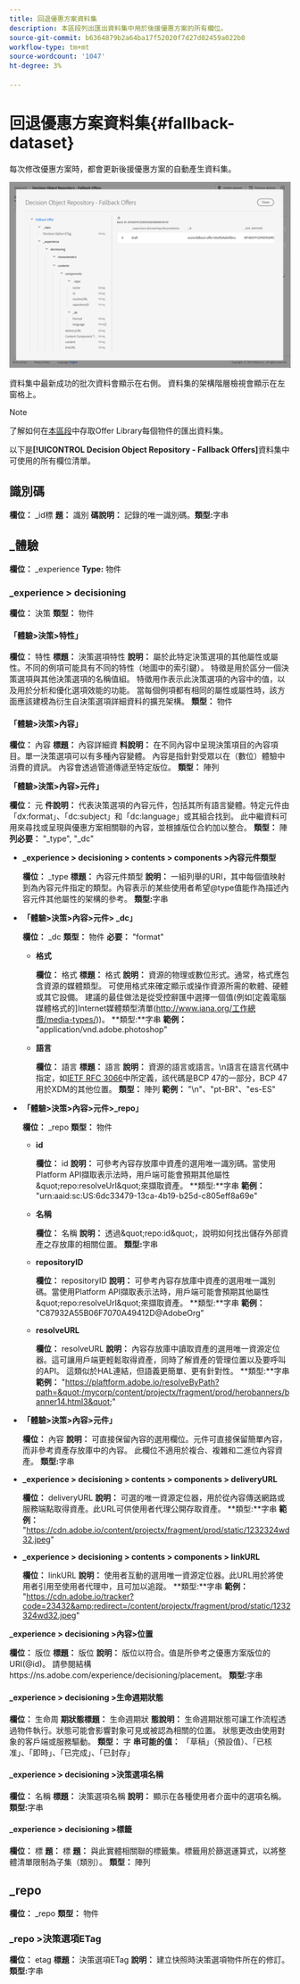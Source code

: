 ```yaml
---
title: 回退優惠方案資料集
description: 本區段列出匯出資料集中用於後援優惠方案的所有欄位。
source-git-commit: b6364879b2a64ba17f52020f7d27d02459a022b0
workflow-type: tm+mt
source-wordcount: '1047'
ht-degree: 3%

---
```


# 回退優惠方案資料集{#fallback-dataset}

每次修改優惠方案時，都會更新後援優惠方案的自動產生資料集。

![](../../assets/dataset-fallback.png)

資料集中最新成功的批次資料會顯示在右側。 資料集的架構階層檢視會顯示在左窗格上。

>[!NOTE]
>
>了解如何在[本區段](../export-catalog/access-dataset.md)中存取Offer Library每個物件的匯出資料集。

以下是&#x200B;**[!UICONTROL Decision Object Repository - Fallback Offers]**&#x200B;資料集中可使用的所有欄位清單。

## 識別碼

**欄位：** _id標
**題：** 識別
**碼說明：** 記錄的唯一識別碼。**類型:**&#x200B;字串

## _體驗

**欄位：** _experience 
**Type:** 物件

### _experience > decisioning

**欄位：** 決策
**類型：** 物件

#### 「體驗>決策>特性」

**欄位：** 特性
**標題：** 決策選項特性
**說明：** 屬於此特定決策選項的其他屬性或屬性。不同的例項可能具有不同的特性（地圖中的索引鍵）。 特徵是用於區分一個決策選項與其他決策選項的名稱值組。 特徵用作表示此決策選項的內容中的值，以及用於分析和優化選項效能的功能。 當每個例項都有相同的屬性或屬性時，該方面應該建模為衍生自決策選項詳細資料的擴充架構。
**類型：** 物件

<!--Field under Characteristics without title = additionalProperties? Desc = Value of the property. Type: string-->

#### 「體驗>決策>內容」

**欄位：** 內容
**標題：** 內容詳細資
**料說明：** 在不同內容中呈現決策項目的內容項目。單一決策選項可以有多種內容變體。 內容是指針對受眾以在（數位）體驗中消費的資訊。 內容會透過管道傳遞至特定版位。
**類型：** 陣列

**「體驗>決策>內容>元件」**

**欄位：** 元
**件說明：** 代表決策選項的內容元件，包括其所有語言變體。特定元件由「dx:format」、「dc:subject」和「dc:language」或其組合找到。 此中繼資料可用來尋找或呈現與優惠方案相關聯的內容，並根據版位合約加以整合。
**類型：** 陣
**列必要：** &quot;_type&quot;, &quot;_dc&quot;  <!--TBC?-->

* **_experience > decisioning > contents > components >內容元件類型**

   **欄位：** _type
   **標題：** 內容元件類型
   **說明：** 一組列舉的URI，其中每個值映射到為內容元件指定的類型。內容表示的某些使用者希望@type值能作為描述內容元件其他屬性的架構的參考。
   **類型:**&#x200B;字串

* **「體驗>決策>內容>元件> _dc」**

   **欄位：** _dc
   **類型：** 物件
   **必要：**  &quot;format&quot;

   * **格式**

      **欄位：** 格式
      **標題：** 格式
      **說明：** 資源的物理或數位形式。通常，格式應包含資源的媒體類型。 可使用格式來確定顯示或操作資源所需的軟體、硬體或其它設備。 建議的最佳做法是從受控辭匯中選擇一個值(例如[定義電腦媒體格式的]Internet媒體類型清單(http://www.iana.org/工作總攬/media-types/))。
      **類型:**字串
      **範例：**  &quot;application/vnd.adobe.photoshop&quot;

   * **語言**

      **欄位：** 語言
      **標題：** 語言
      **說明：** 資源的語言或語言。\n語言在語言代碼中指定，如[IETF RFC 3066](https://www.ietf.org/rfc/rfc3066.txt)中所定義，該代碼是BCP 47的一部分，BCP 47用於XDM的其他位置。
      **類型：** 陣列
      **範例：** &quot;\n&quot;、&quot;pt-BR&quot;、&quot;es-ES&quot;

* **「體驗>決策>內容>元件>_repo」**

   **欄位：** _repo
   **類型：** 物件

   * **id**

      **欄位：** id
      **說明：** 可參考內容存放庫中資產的選用唯一識別碼。當使用Platform API擷取表示法時，用戶端可能會預期其他屬性\&quot;repo:resolveUrl\&quot;來擷取資產。
      **類型:**字串
      **範例：** &quot;urn:aaid:sc:US:6dc33479-13ca-4b19-b25d-c805eff8a69e&quot;

   * **名稱**

      **欄位：** 名稱
      **說明：** 透過\&quot;repo:id\&quot;，說明如何找出儲存外部資產之存放庫的相關位置。
      **類型:**&#x200B;字串

   * **repositoryID**

      **欄位：** repositoryID
      **說明：** 可參考內容存放庫中資產的選用唯一識別碼。當使用Platform API擷取表示法時，用戶端可能會預期其他屬性\&quot;repo:resolveUrl\&quot;來擷取資產。
      **類型:**字串
      **範例：**  &quot;C87932A55B06F7070A49412D@AdobeOrg&quot;

   * **resolveURL**

      **欄位：** resolveURL
      **說明：** 內容存放庫中讀取資產的選用唯一資源定位器。這可讓用戶端更輕鬆取得資產，同時了解資產的管理位置以及要呼叫的API。 這類似於HAL連結，但語義更簡單、更有針對性。
      **類型:**字串
      **範例：**  &quot;https://plaftform.adobe.io/resolveByPath?path=&quot;/mycorp/content/projectx/fragment/prod/herobanners/banner14.html3&quot;&quot;

* **「體驗>決策>內容>元件」**

   **欄位：** 內容
   **說明：** 可直接保留內容的選用欄位。元件可直接保留簡單內容，而非參考資產存放庫中的內容。 此欄位不適用於複合、複雜和二進位內容資產。
   **類型:**&#x200B;字串

* **_experience > decisioning > contents > components > deliveryURL**

   **欄位：** deliveryURL
   **說明：** 可選的唯一資源定位器，用於從內容傳送網路或服務端點取得資產。此URL可供使用者代理公開存取資產。
   **類型:**字串
   **範例：**  &quot;https://cdn.adobe.io/content/projectx/fragment/prod/static/1232324wd32.jpeg&quot;

* **_experience > decisioning > contents > components > linkURL**

   **欄位：** linkURL
   **說明：** 使用者互動的選用唯一資源定位器。此URL用於將使用者引用至使用者代理中，且可加以追蹤。
   **類型:**字串
   **範例：**  &quot;https://cdn.adobe.io/tracker?code=23432&amp;redirect=/content/projectx/fragment/prod/static/1232324wd32.jpeg&quot;

**_experience > decisioning >內容>位置**

**欄位：** 版位
**標題：** 版位
**說明：** 版位以符合。值是所參考之優惠方案版位的URI(@id)。 請參閱結構https://ns.adobe.com/experience/decisioning/placement。
**類型:**&#x200B;字串

#### _experience > decisioning >生命週期狀態

**欄位：** 生命周
**期狀態標題：** 生命週期狀
**態說明：** 生命週期狀態可讓工作流程透過物件執行。狀態可能會影響對象可見或被認為相關的位置。 狀態更改由使用對象的客戶端或服務驅動。
**類型：** 字
**串可能的值：** 「草稿」（預設值）、「已核准」、「即時」、「已完成」、「已封存」

#### _experience > decisioning >決策選項名稱

**欄位：** 名稱
**標題：** 決策選項名稱
**說明：** 顯示在各種使用者介面中的選項名稱。**類型:**&#x200B;字串

#### _experience > decisioning >標籤

**欄位：** 標
**題：** 標
**題：** 與此實體相關聯的標籤集。標籤用於篩選運算式，以將整體清單限制為子集（類別）。
**類型：** 陣列

<!--Field without name under tags: Description: An identifier of a tag object. The value is the @id of the tag that is referenced. See tag schema: https://ns.adobe.com/experience/decisioning/tag. Type: string-->

## _repo

**欄位：** _repo 
**類型：** 物件

### _repo >決策選項ETag

**欄位：** etag 
**標題：** 決策選項ETag
**說明：** 建立快照時決策選項物件所在的修訂。**類型:**&#x200B;字串
